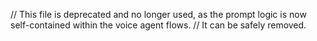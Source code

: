 // This file is deprecated and no longer used, as the prompt logic is now self-contained within the voice agent flows.
// It can be safely removed.
